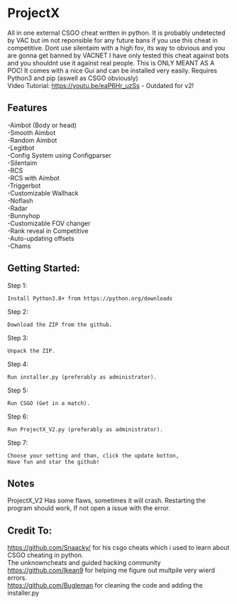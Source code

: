 # ProjectX
All in one external CSGO cheat written in python.
It is probably undetected by VAC but im not reponsible for any future bans if you use this cheat in competitive. 
Dont use silentaim with a high fov, its way to obvious and you are gonna get banned by VACNET
I have only tested this cheat against bots and you shouldnt use it against real people. This is ONLY MEANT AS A POC!
It comes with a nice Gui and can be installed very easily.
Requires Python3 and pip (aswell as CSGO obviously)                                             
Video Tutorial: https://youtu.be/eaP6Hr_uzSs - Outdated for v2!

## Features
-Aimbot (Body or head) \
-Smooth Aimbot \
-Random Aimbot\
-Legitbot \
-Config System using Configparser \
-Silentaim \
-RCS \
-RCS with Aimbot \
-Triggerbot \
-Customizable Wallhack \
-Noflash \
-Radar \
-Bunnyhop \
-Customizable FOV changer \
-Rank reveal in Competitive \
-Auto-updating offsets \
-Chams 

## Getting Started:

Step 1:
```
Install Python3.8+ from https://python.org/downloads
```

Step 2:
```
Download the ZIP from the github.
```
 
Step 3:
```
Unpack the ZIP.
```

Step 4:
```
Run installer.py (preferably as administrator).
```

Step 5:
```
Run CSGO (Get in a match).
```

Step 6:
```
Run ProjectX_V2.py (preferably as administrator).
```

Step 7:
```
Choose your setting and than, click the update botton,
Have fun and star the github!
```

## Notes
ProjectX_V2 Has some flaws, sometimes it will crash.
Restarting the program should work, If not open a issue with the error.


## Credit To: 
https://github.com/Snaacky/ for his csgo cheats which i used to learn about CSGO cheating in python. \
The unknowncheats and guided hacking community \
https://github.com/lkean9 for helping me figure out multpile very wierd errors. \
https://github.com/Bugleman for cleaning the code and adding the installer.py 

